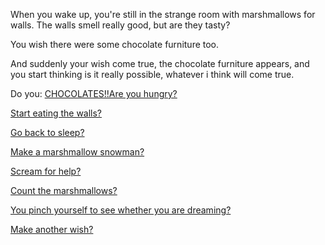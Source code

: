 When you wake up, you're still in the strange room with marshmallows for walls.
The walls smell really good, but are they tasty?

You wish there were some chocolate furniture too.

And suddenly your wish come true, the chocolate furniture appears, 
and you start thinking is it really possible, 
whatever i think will come true.

Do you:
[CHOCOLATES!!Are you hungry?](hungry/hungry.md)

[Start eating the walls?](../eating-walls/eating-marshmallows.md)

[Go back to sleep?](more-sleep/more-sleep.md)

[Make a marshmallow snowman?](../staypuft/marshmallowman.md)

[Scream for help?](scream-help/scream-help.md)

[Count the marshmallows?](../count-the-marshmellows/count-the-marshmellows.md)

[You pinch yourself to see whether you are dreaming?](../pinch/pinch.md)

[Make another wish?](./make-another-wish/wish.md)

